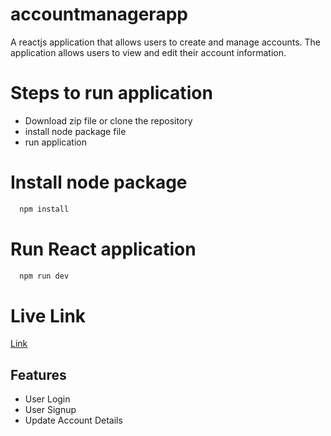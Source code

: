 
# accountmanagerapp

A reactjs application that allows users to create and manage accounts. The application allows users to view and edit their account information.

# Steps to run application

- Download zip file or clone the repository
- install node package file
- run application

# Install node package

```bash
  npm install
```
# Run React application

```bash
  npm run dev
```
# Live Link
<a href='https://accountmanager.netlify.app/'>Link</a>
## Features

- User Login
- User Signup 
- Update Account Details

